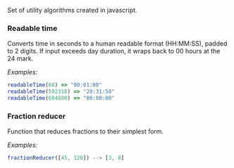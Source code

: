 Set of utility algorithms created in javascript.

### Readable time

Converts time in seconds to a human readable format (HH:MM:SS), padded to 2 digits.
If input exceeds day duration, it wraps back to 00 hours at the 24 mark.

*Examples:*
``` javascript
readableTime(60) => "00:01:00"
readableTime(592318) => "20:31:58"
readableTime(604800) => "00:00:00"
```

### Fraction reducer
Function that reduces fractions to their simplest form.

*Examples:*
``` javascript
fractionReducer([45, 120]) --> [3, 8]
```
